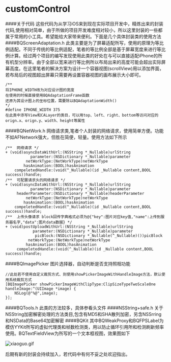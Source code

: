 customControl
========
####关于代码
这些代码为从学习iOS来到现在实际项目开发中，精炼出来的封装代码,使用相对简单，由于所做的项目开发难度相对较小，所以这里封装的一些都属于常用的小工具。希望能给大家带来便利。下面是几个具体封装类的使用方法
####BQScreenAdaptation.h
此类主要是为了屏幕适配所写，使用的原理为等比例适配。不同于传统的等比例适配，笔者的等比例全部是基于屏幕宽度来进行等比例计算。经过两个项目的编写发现使用此类的好处在与可以直接适配iPhone的所有机型分辨率。由于全部以宽来进行等比例所以布局出来的高度可能会超出实际屏幕高度。在这里笔者的解决方案为设计一个容器视图(scrollView)用以添加界面，若布局后的视图超出屏幕只需要再设置容器视图的画布展示大小即可。

    /**
    将IPHONE_WIDTH改为对应设计图的宽度
    在使用的时候直接使用BQAdaptationFrame函数
    还原为其设计图上的坐标位置，需要除以BQAdaptationWidth()
    */
    #define IPHONE_WIDTH 375
    在此类中添写View和CALayer的类目，可以用top、left、right、bottom等访问对应的orign.x、orign.y、width、height等属性
####BQNetWork.h
网络请求类,笔者个人封装的网络请求，使用简单方便。功能不如AFNetwork强大，但胜在简便，轻量。使用方法如下所示

    /**  网络请求 */
    + (void)asyncDataWithUrl:(NSString *_Nullable)urlString
               parameter:(NSDictionary *_Nullable)parameter
             netWorkType:(NetWorkType)netWorkType
            hasAnimation:(BOOL)hasAnimation
        compeletedHandle:(void(^_Nullable)(id _Nullable content,BOOL success))handle;
    /**  可配置请求头的网络请求 */
    + (void)asyncDataWithUrl:(NSString *_Nullable)urlString
               parameter:(NSDictionary *_Nullable)parameter
         headerParameter:(NSDictionary *_Nullable)headerParameter
             netWorkType:(NetWorkType)netWorkType
            hasAnimation:(BOOL)hasAnimation
        compeletedHandle:(void(^_Nullable)(id _Nullable content,BOOL success))handle;
    /**  上传头像请求 block回传字典格式必须为@{"key":图片对应key值,"name":上传到服务器名字,"data":图片data数据} */
    + (void)postUploadWithUrl:(NSString *_Nullable)urlString
                parameter:(NSDictionary *_Nullable)parameter
                 picBlock:(NSDictionary *_Nullable(^_Nullable)())picBlock
              netWorkType:(NetWorkType)netWorkType
             hasAnimation:(BOOL)hasAnimation
         compeletedHandle:(void(^_Nullable)(id _Nullable content,BOOL success))handle;     
####BQImagePicker
图片选择器，自动判断是否支持照相功能

    //此处若不使用自定义裁剪方式、则使用showPickerImageWithHandleImage方法，默认使用系统裁剪方式
    [BQImagePicker showPickerImageWithClipType:ClipSizeTypeTwoScaleOne handleImage:^(UIImage *image) {
        NSLog(@"%@",image);
    }];
####BQTools.h
此类的方法较多，具体参看头文件
####NSString+safe.h
关于NSString加密解密处理的方法类目,包含有MD5和SHA散列加密，另含NSSrring和NSData的Base64加密解密
####BQKit
其中BQWeakProxy和BQFPSLabel为模仿YYKit所写的虚拟代理类和帧数检测类，用以防止循环引用所和检测刷新频率使用。BQTextFieldView为所写的一个文本框视图，效果图如下
  
![xiaoguo.gif](http://oblos8tvd.bkt.clouddn.com/xiaoguo.gif)

后期有新的封装会持续加入，若代码中有何不妥之处欢迎指出。


